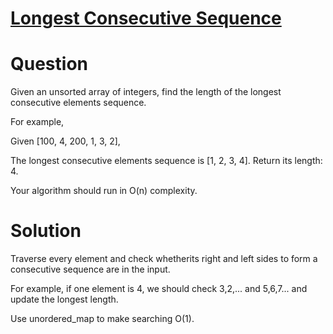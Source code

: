 # [Longest Consecutive Sequence ](https://oj.leetcode.com/problems/longest-consecutive-sequence/)
# Question
Given an unsorted array of integers, find the length of the longest consecutive elements sequence.

For example,

Given [100, 4, 200, 1, 3, 2],

The longest consecutive elements sequence is [1, 2, 3, 4]. Return its length: 4.

Your algorithm should run in O(n) complexity.

# Solution

Traverse every element and check whetherits right and left sides to form a consecutive sequence are in the input. 

For example, if one element is 4, we should check 3,2,... and 5,6,7... and update the longest length.

Use unordered_map to make searching O(1).